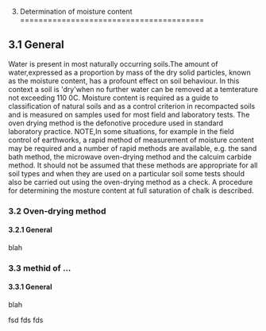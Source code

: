 3. Determination of moisture content
========================================

3.1 General
----------------------
Water is present in most naturally occurring soils.The amount of water,expressed as a proportion by mass of the dry solid particles, known as the moisture content, has a profount effect on soil behaviour. In this context a soil is 'dry'when no further water can be removed at a temterature not exceeding 110 0C.
Moisture content is required as a guide to classification of natural soils and as a control criterion in recompacted soils and is measured on samples used for most field and laboratory tests. The oven drying method is the defonotive procedure used in standard laboratory practice.
NOTE,In some situations, for example in the field control of earthworks, a rapid method of measurement of moisture content may be required and a number of rapid methods are available, e.g. the sand bath method, the microwave oven-drying method and the calcuim carbide method. It should not be assumed that these methods are appropriate for all soil types and when they are used on a particular soil some tests should also be carried out using the oven-drying method as a check.
A procedure for determining the mosture content at full saturation of chalk is described.

### 3.2 Oven-drying method

#### 3.2.1 General

blah

### 3.3 methid of ...

#### 3.3.1 General

blah











































fsd
fds
fds

